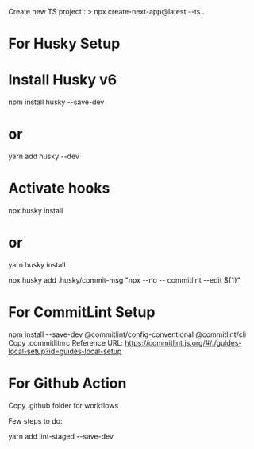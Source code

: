 Create new TS project : > npx create-next-app@latest --ts .    


For Husky Setup
===============================================

# Install Husky v6
npm install husky --save-dev
# or
yarn add husky --dev

# Activate hooks
npx husky install
# or
yarn husky install

npx husky add .husky/commit-msg  "npx --no -- commitlint --edit ${1}"


For CommitLint Setup
====================================================
npm install --save-dev @commitlint/config-conventional @commitlint/cli
Copy .commitlitnrc
Reference URL: https://commitlint.js.org/#/./guides-local-setup?id=guides-local-setup





For Github Action
======================================================
Copy .github folder for workflows


Few steps to do:

yarn add lint-staged --save-dev